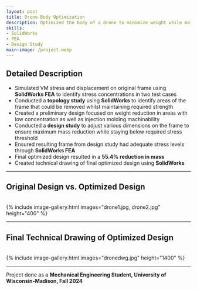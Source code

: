 ```yaml
---
layout: post
title: Drone Body Optimization
description: Optimized the body of a drone to minimize weight while maintaining structural integrity.
skills: 
- SolidWorks
- FEA
- Design Study
main-image: /project.webp 
---
```

## Detailed Description
- Simulated VM stress and displacement on original frame using **SolidWorks FEA** to identify stress concentrations in two test cases
- Conducted a **topology study** using **SolidWorks** to identify areas of the frame that could be removed whilst maintaining required strength
- Created a preliminary design focused on weight reduction in areas with low concentration as well as injection molding machinability
- Conducted a **design study** to adjust various dimensions on the frame to ensure maximum mass reduction while staying below required stress threshold
- Ensured resulting frame from design study had adequate stress levels through **SolidWorks FEA**
- Final optimized design resulted in a **55.4% reduction in mass**
- Created technical drawing of final optimized design using **SolidWorks**

---

## Original Design vs. Optimized Design
<br>
{% include image-gallery.html images="drone1.jpg, drone2.jpg" height="400" %}
<br>

---

## Final Technical Drawing of Optimized Design
<br>
{% include image-gallery.html images="dronedwg.jpg" height="1400" %}
<br>

---

Project done as a **Mechanical Engineering Student, University of Wisconsin-Madison, Fall 2024**
